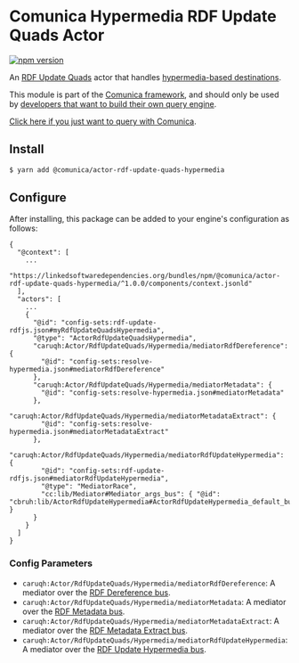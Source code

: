 # Comunica Hypermedia RDF Update Quads Actor

[![npm version](https://badge.fury.io/js/%40comunica%2Factor-rdf-update-quads-hypermedia.svg)](https://www.npmjs.com/package/@comunica/actor-rdf-update-quads-hypermedia)

An [RDF Update Quads](https://github.com/comunica/comunica/tree/master/packages/bus-rdf-update-quads) actor
that handles [hypermedia-based destinations](https://comunica.dev/docs/modify/advanced/hypermedia/).

This module is part of the [Comunica framework](https://github.com/comunica/comunica),
and should only be used by [developers that want to build their own query engine](https://comunica.dev/docs/modify/).

[Click here if you just want to query with Comunica](https://comunica.dev/docs/query/).

## Install

```bash
$ yarn add @comunica/actor-rdf-update-quads-hypermedia
```

## Configure

After installing, this package can be added to your engine's configuration as follows:
```text
{
  "@context": [
    ...
    "https://linkedsoftwaredependencies.org/bundles/npm/@comunica/actor-rdf-update-quads-hypermedia/^1.0.0/components/context.jsonld"  
  ],
  "actors": [
    ...
    {
      "@id": "config-sets:rdf-update-rdfjs.json#myRdfUpdateQuadsHypermedia",
      "@type": "ActorRdfUpdateQuadsHypermedia",
      "caruqh:Actor/RdfUpdateQuads/Hypermedia/mediatorRdfDereference": {
        "@id": "config-sets:resolve-hypermedia.json#mediatorRdfDereference"
      },
      "caruqh:Actor/RdfUpdateQuads/Hypermedia/mediatorMetadata": {
        "@id": "config-sets:resolve-hypermedia.json#mediatorMetadata"
      },
      "caruqh:Actor/RdfUpdateQuads/Hypermedia/mediatorMetadataExtract": {
        "@id": "config-sets:resolve-hypermedia.json#mediatorMetadataExtract"
      },
      "caruqh:Actor/RdfUpdateQuads/Hypermedia/mediatorRdfUpdateHypermedia": {
        "@id": "config-sets:rdf-update-rdfjs.json#mediatorRdfUpdateHypermedia",
        "@type": "MediatorRace",
        "cc:lib/Mediator#Mediator_args_bus": { "@id": "cbruh:lib/ActorRdfUpdateHypermedia#ActorRdfUpdateHypermedia_default_bus" }
      }
    }
  ]
}
```

### Config Parameters

* `caruqh:Actor/RdfUpdateQuads/Hypermedia/mediatorRdfDereference`: A mediator over the [RDF Dereference bus](https://github.com/comunica/comunica/tree/master/packages/bus-rdf-dereference).
* `caruqh:Actor/RdfUpdateQuads/Hypermedia/mediatorMetadata`: A mediator over the [RDF Metadata bus](https://github.com/comunica/comunica/tree/master/packages/bus-rdf-metadata).
* `caruqh:Actor/RdfUpdateQuads/Hypermedia/mediatorMetadataExtract`: A mediator over the [RDF Metadata Extract bus](https://github.com/comunica/comunica/tree/master/packages/bus-rdf-metadata-extract).
* `caruqh:Actor/RdfUpdateQuads/Hypermedia/mediatorRdfUpdateHypermedia`: A mediator over the [RDF Update Hypermedia bus](https://github.com/comunica/comunica/tree/master/packages/bus-rdf-update-hypermedia).
